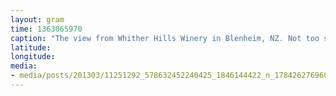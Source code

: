 ```yaml
---
layout: gram
time: 1363065970
caption: "The view from Whither Hills Winery in Blenheim, NZ. Not too shabby."
latitude: 
longitude: 
media:
- media/posts/201303/11251292_578632452240425_1846144422_n_17842627696000351.jpg
---
```

